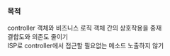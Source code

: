 ### 목적
controller 객체와 비즈니스 로직 객체 간의 상호작용을 중재
<br> 결합도와 의존도 줄이기 
<br> ISP로 controller에서 접근할 필요없는 메소드 노출하지 않기 